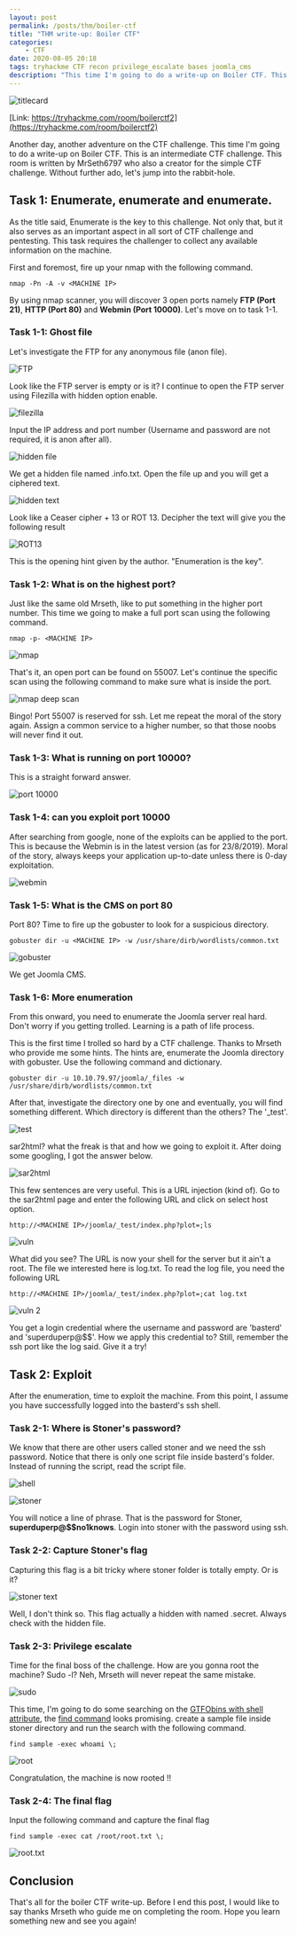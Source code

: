 ```yaml
---
layout: post
permalink: /posts/thm/boiler-ctf
title: "THM write-up: Boiler CTF"
categories:
	- CTF
date: 2020-08-05 20:18
tags: tryhackme CTF recon privilege_escalate bases joomla_cms
description: "This time I'm going to do a write-up on Boiler CTF. This is an intermediate CTF challenge. This room is written by MrSeth6797."
---
```


![titlecard](/assets/images/THM/2020-08-05-boiler-ctf/1.png)

[Link: https://tryhackme.com/room/boilerctf2](https://tryhackme.com/room/boilerctf2)

Another day, another adventure on the CTF challenge. This time I'm going to do a write-up on Boiler CTF. This is an intermediate CTF challenge. This room is written by MrSeth6797 who also a creator for the simple CTF challenge. Without further ado, let's jump into the rabbit-hole. 

## Task 1: Enumerate, enumerate and enumerate.

As the title said, Enumerate is the key to this challenge. Not only that, but it also serves as an important aspect in all sort of CTF challenge and pentesting. This task requires the challenger to collect any available information on the machine.

First and foremost, fire up your nmap with the following command.

```
nmap -Pn -A -v <MACHINE IP>
```

By using nmap scanner, you will discover 3 open ports namely **FTP (Port 21)**, **HTTP (Port 80)** and **Webmin (Port 10000)**. Let's move on to task 1-1.

### Task 1-1: Ghost file

Let's investigate the FTP for any anonymous file (anon file). 

![FTP](/assets/images/THM/2020-08-05-boiler-ctf/3.png)

Look like the FTP server is empty or is it? I continue to open the FTP server using Filezilla with hidden option enable.

![filezilla](/assets/images/THM/2020-08-05-boiler-ctf/2.png)

Input the IP address and port number (Username and password are not required, it is anon after all).

![hidden file](/assets/images/THM/2020-08-05-boiler-ctf/4.png)

We get a hidden file named .info.txt. Open the file up and you will get a ciphered text.

![hidden text](/assets/images/THM/2020-08-05-boiler-ctf/5.png)

Look like a Ceaser cipher + 13 or ROT 13. Decipher the text will give you the following result

![ROT13](/assets/images/THM/2020-08-05-boiler-ctf/6.png)

This is the opening hint given by the author. "Enumeration is the key".

### Task 1-2: What is on the highest port?

Just like the same old Mrseth, like to put something in the higher port number. This time we going to make a full port scan using the following command.

```
nmap -p- <MACHINE IP>
```

![nmap](/assets/images/THM/2020-08-05-boiler-ctf/7.png)

That's it, an open port can be found on 55007. Let's continue the specific scan using the following command to make sure what is inside the port.

![nmap deep scan](/assets/images/THM/2020-08-05-boiler-ctf/8.png)

Bingo! Port 55007 is reserved for ssh. Let me repeat the moral of the story again. Assign a common service to a higher number, so that those noobs will never find it out.

### Task 1-3: What is running on port 10000?

This is a straight forward answer. 

![port 10000](/assets/images/THM/2020-08-05-boiler-ctf/9.png)

### Task 1-4: can you exploit port 10000

After searching from google, none of the exploits can be applied to the port. This is because the Webmin is in the latest version (as for 23/8/2019). Moral of the story, always keeps your application up-to-date unless there is 0-day exploitation.

![webmin](/assets/images/THM/2020-08-05-boiler-ctf/10.png)

### Task 1-5: What is the CMS on port 80

Port 80? Time to fire up the gobuster to look for a suspicious directory.

```
gobuster dir -u <MACHINE IP> -w /usr/share/dirb/wordlists/common.txt
```

![gobuster](/assets/images/THM/2020-08-05-boiler-ctf/11.png)

We get Joomla CMS.

### Task 1-6: More enumeration

From this onward, you need to enumerate the Joomla server real hard. Don't worry if you getting trolled. Learning is a path of life process.

This is the first time I trolled so hard by a CTF challenge. Thanks to Mrseth who provide me some hints. The hints are, enumerate the Joomla directory with gobuster. Use the following command and dictionary.

```
gobuster dir -u 10.10.79.97/joomla/_files -w /usr/share/dirb/wordlists/common.txt
```

After that, investigate the directory one by one and eventually, you will find something different. Which directory is different than the others? The '_test'.

![test](/assets/images/THM/2020-08-05-boiler-ctf/12.png)

sar2html? what the freak is that and how we going to exploit it. After doing some googling, I got the answer below.

![sar2html](/assets/images/THM/2020-08-05-boiler-ctf/13.png)

This few sentences are very useful. This is a URL injection (kind of). Go to the sar2html page and enter the following URL and click on select host option.

```
http://<MACHINE IP>/joomla/_test/index.php?plot=;ls
```

![vuln](/assets/images/THM/2020-08-05-boiler-ctf/14.png)

What did you see? The URL is now your shell for the server but it ain't a root. The file we interested here is log.txt. To read the log file, you need the following URL

```
http://<MACHINE IP>/joomla/_test/index.php?plot=;cat log.txt
```

![vuln 2](/assets/images/THM/2020-08-05-boiler-ctf/15.png)

You get a login credential where the username and password are 'basterd' and 'superduperp@$$'. How we apply this credential to? Still, remember the ssh port like the log said. Give it a try!

## Task 2: Exploit

After the enumeration, time to exploit the machine. From this point, I assume you have successfully logged into the basterd's ssh shell.

### Task 2-1: Where is Stoner's password?

We know that there are other users called stoner and we need the ssh password. Notice that there is only one script file inside basterd's folder. Instead of running the script, read the script file.

![shell](/assets/images/THM/2020-08-05-boiler-ctf/16.png)

![stoner](/assets/images/THM/2020-08-05-boiler-ctf/17.png)

You will notice a line of phrase. That is the password for Stoner, **superduperp@$$no1knows**. Login into stoner with the password using ssh.

### Task 2-2: Capture Stoner's flag

Capturing this flag is a bit tricky where stoner folder is totally empty. Or is it? 

![stoner text](/assets/images/THM/2020-08-05-boiler-ctf/18.png)

Well, I don't think so. This flag actually a hidden with named .secret. Always check with the hidden file.

### Task 2-3: Privilege escalate 

Time for the final boss of the challenge. How are you gonna root the machine? Sudo -l? Neh, Mrseth will never repeat the same mistake.

![sudo](/assets/images/THM/2020-08-05-boiler-ctf/19.png)

This time, I'm going to do some searching on the [GTFObins with shell attribute](https://gtfobins.github.io/#+shell), the [find command](https://gtfobins.github.io/#+shell) looks promising. create a sample file inside stoner directory and run the search with the following command.

```
find sample -exec whoami \;
```

![root](/assets/images/THM/2020-08-05-boiler-ctf/20.png)

Congratulation, the machine is now rooted !!

### Task 2-4: The final flag

Input the following command and capture the final flag

```
find sample -exec cat /root/root.txt \;
```

![root.txt](/assets/images/THM/2020-08-05-boiler-ctf/21.png)

## Conclusion

That's all for the boiler CTF write-up. Before I end this post, I would like to say thanks Mrseth who guide me on completing the room. Hope you learn something new and see you again!